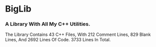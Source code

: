 # BigLib
### A Library With All My C++ Utilities.
The Library Contains 43 C++ Files, With 212 Comment Lines, 829 Blank Lines, And 2692 Lines Of Code. 3733 Lines In Total.
